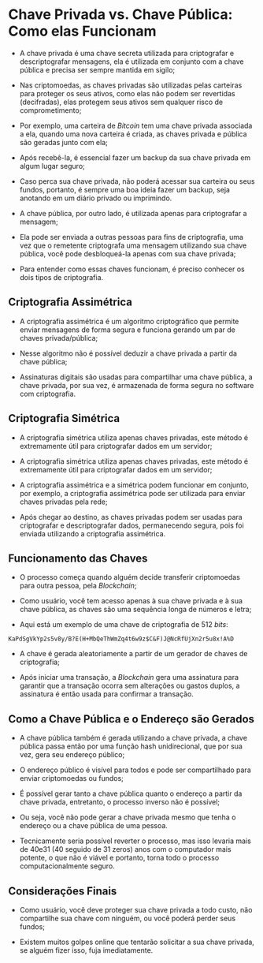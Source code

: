 # **Chave Privada vs. Chave Pública: Como elas Funcionam**

- A chave privada é uma chave secreta utilizada para criptografar e descriptografar mensagens, ela é utilizada em conjunto com a chave pública e precisa ser sempre mantida em sigilo;

- Nas criptomoedas, as chaves privadas são utilizadas pelas carteiras para proteger os seus ativos, como elas não podem ser revertidas (decifradas), elas protegem seus ativos sem qualquer risco de comprometimento;

- Por exemplo, uma carteira de *Bitcoin* tem uma chave privada associada a ela, quando uma nova carteira é criada, as chaves privada e pública são geradas junto com ela;

- Após recebê-la, é essencial fazer um backup da sua chave privada em algum lugar seguro;

- Caso perca sua chave privada, não poderá acessar sua carteira ou seus fundos, portanto, é sempre uma boa ideia fazer um backup, seja anotando em um diário privado ou imprimindo.

- A chave pública, por outro lado, é utilizada apenas para criptografar a mensagem;

- Ela pode ser enviada a outras pessoas para fins de criptografia, uma vez que o remetente criptografa uma mensagem utilizando sua chave pública, você pode desbloqueá-la apenas com sua chave privada;

- Para entender como essas chaves funcionam, é preciso conhecer os dois tipos de criptografia.

## **Criptografia Assimétrica**

- A criptografia assimétrica é um algoritmo criptográfico que permite enviar mensagens de forma segura e funciona gerando um par de chaves privada/pública;

- Nesse algoritmo não é possível deduzir a chave privada a partir da chave pública;

- Assinaturas digitais são usadas para compartilhar uma chave pública, a chave privada, por sua vez, é armazenada de forma segura no software com criptografia.

## **Criptografia Simétrica**

- A criptografia simétrica utiliza apenas chaves privadas, este método é extremamente útil para criptografar dados em um servidor;

- A criptografia simétrica utiliza apenas chaves privadas, este método é extremamente útil para criptografar dados em um servidor;

- A criptografia assimétrica e a simétrica podem funcionar em conjunto, por exemplo, a criptografia assimétrica pode ser utilizada para enviar chaves privadas pela rede;

- Após chegar ao destino, as chaves privadas podem ser usadas para criptografar e descriptografar dados, permanecendo segura, pois foi enviada utilizando a criptografia assimétrica.

## **Funcionamento das Chaves**

- O processo começa quando alguém decide transferir criptomoedas para outra pessoa, pela *Blockchain*;

- Como usuário, você tem acesso apenas à sua chave privada e à sua chave pública, as chaves são uma sequência longa de números e letra;

- Aqui está um exemplo de uma chave de criptografia de 512 *bits*:

```plaintext
KaPdSgVkYp2s5v8y/B?E(H+MbQeThWmZq4t6w9z$C&F)J@NcRfUjXn2r5u8x!A%D
```

- A chave é gerada aleatoriamente a partir de um gerador de chaves de criptografia;

- Após iniciar uma transação, a *Blockchain* gera uma assinatura para garantir que a transação ocorra sem alterações ou gastos duplos, a assinatura é então usada para confirmar a transação.

## **Como a Chave Pública e o Endereço são Gerados**

- A chave pública também é gerada utilizando a chave privada, a chave pública passa então por uma função hash unidirecional, que por sua vez, gera seu endereço público;

- O endereço público é visível para todos e pode ser compartilhado para enviar criptomoedas ou fundos;

- É possível gerar tanto a chave pública quanto o endereço a partir da chave privada, entretanto, o processo inverso não é possível;

- Ou seja, você não pode gerar a chave privada mesmo que tenha o endereço ou a chave pública de uma pessoa.

- Tecnicamente seria possível reverter o processo, mas isso levaria mais de 40e31 (40 seguido de 31 zeros) anos com o computador mais potente, o que não é viável e portanto, torna todo o processo computacionalmente seguro.

## **Considerações Finais**

- Como usuário, você deve proteger sua chave privada a todo custo, não compartilhe sua chave com ninguém, ou você poderá perder seus fundos;

- Existem muitos golpes online que tentarão solicitar a sua chave privada, se alguém fizer isso, fuja imediatamente.